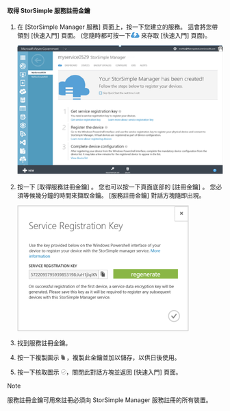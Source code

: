 <!--author=SharS last changed: 9/17/15-->


#### <a name="to-get-the-storsimple-service-registration-key"></a>取得 StorSimple 服務註冊金鑰
1. 在 [StorSimple Manager 服務] 頁面上，按一下您建立的服務。 這會將您帶領到 [快速入門]  頁面。 (您隨時都可按一下![StorSimple 快速入門圖示](./media/storsimple-get-service-registration-key-gov/HCS_QuickStartIcon-include.png) 來存取 [快速入門] 頁面)。
   
     ![StorSimple 快速入門頁面](./media/storsimple-get-service-registration-key-gov/HCS_ServiceQuickStart-gov-include.png)
2. 按一下 [取得服務註冊金鑰] 。 您也可以按一下頁面底部的 [註冊金鑰]  。 您必須等候幾分鐘的時間來擷取金鑰。 [服務註冊金鑰]  對話方塊隨即出現。
   
     ![[服務註冊金鑰] 對話方塊](./media/storsimple-get-service-registration-key-gov/HCS_ServiceRegistrationKey-gov-include.png)
3. 找到服務註冊金鑰。
4. 按一下複製圖示  ![StorSimple 複製圖示](./media/storsimple-get-service-registration-key-gov/HCS_CopyIcon-include.png) ，複製此金鑰並加以儲存，以供日後使用。
5. 按一下核取圖示 ![StorSimple 核取圖示](./media/storsimple-get-service-registration-key-gov/HCS_CheckIcon-include.png)，關閉此對話方塊並返回 [快速入門] 頁面。

> [!NOTE]
> 服務註冊金鑰可用來註冊必須向 StorSimple Manager 服務註冊的所有裝置。
> 
> 



<!--HONumber=Nov16_HO3-->


